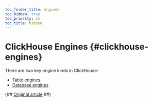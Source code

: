 ```yaml
---
toc_folder_title: Engines
toc_hidden: true
toc_priority: 25
toc_title: hidden
---
```


# ClickHouse Engines {#clickhouse-engines}

There are two key engine kinds in ClickHouse:

-   [Table engines](../engines/table-engines/index.md)
-   [Database engines](../engines/database-engines/index.md)

{## [Original article](https://clickhouse.com/docs/en/engines/) ##}

